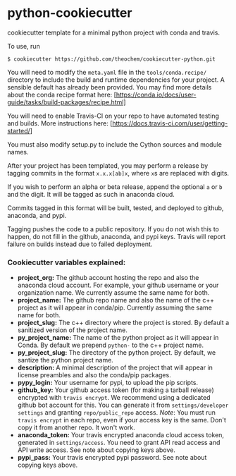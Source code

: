 # python-cookiecutter
cookiecutter template for a minimal python project with conda and travis.

To use, run
```
$ cookiecutter https://github.com/theochem/cookiecutter-python.git
```

You will need to modify the `meta.yaml` file in the `tools/conda.recipe/` directory to include the build and runtime dependencies for your project. A sensible default has already been provided. You may find more details about the conda recipe format here: [https://conda.io/docs/user-guide/tasks/build-packages/recipe.html]

You will need to enable Travis-CI on your repo to have automated testing and builds. More instructions here: [https://docs.travis-ci.com/user/getting-started/]

You must also modify setup.py to include the Cython sources and module names. 

After your project has been templated, you may perform a release by tagging commits in the format
`x.x.x[ab]x`, where `x`s are replaced with digits. 

If you wish to perform an alpha or beta release, append the optional `a` or `b` and the digit. It will be
tagged as such in anaconda cloud.

Commits tagged in this format will be built, tested, and deployed to github, anaconda, and pypi.

Tagging pushes the code to a public repository. If you do not wish this to happen, do not fill in the 
github, anaconda, and pypi keys. Travis will report failure on builds instead due to failed deployment.

### Cookiecutter variables explained:

- **project\_org:** The github account hosting the repo and also the anaconda cloud account. For example, your github username or your organization name. We currently assume the same name for both.
- **project\_name:** The github repo name and also the name of the c++ project as it will appear in conda/pip. Currently assuming the same name for both.
- **project\_slug:** The c++ directory where the project is stored. By default a sanitized version of the project name.
- **py_project\_name:** The name of the python project as it will appear in Conda. By default we prepend `python-` to the c++ project name.
- **py_project\_slug:** The directory of the python project. By default, we santize the python project name.  
- **description:** A minimal description of the project that will appear in license preambles and also the conda/pip packages. 
- **pypy\_login:** Your username for pypi, to upload the pip scripts.
- **github\_key:** Your github access token (for making a tarball release) encrypted with `travis encrypt`. We recommend using a dedicated github bot account for this. You can generate it from `settings/developer settings` and granting `repo/public_repo` access. _Note_: You must run `travis encrypt` in each repo, even if your access key is the same. Don't copy it from another repo. It won't work. 
- **anaconda\_token:** Your travis encrypted anaconda cloud access token, generated in `settings/access`. You need to grant API read access and API write access. See note about copying keys above.
- **pypi\_pass:** Your travis encrypted pypi password. See note about copying keys above.
